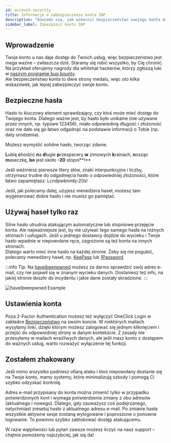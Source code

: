 ```yaml
---
id: account-security
title: Informacje o zabezpieczeniu konta ZAP
description: "Dowiedz się, jak wzmocnić bezpieczeństwo swojego konta dzięki silnym, unikalnym hasłom i skutecznie chronić swoje usługi → Sprawdź teraz"
sidebar_label: Zabezpiecz konto ZAP
---
```


## Wprowadzenie

Twoje konto u nas daje dostęp do Twoich usług, więc bezpieczeństwo jest mega ważne – zwłaszcza dziś. Staramy się robić wszystko, by Cię chronić. Na przykład oferujemy nagrody dla whitehat hackerów, którzy zgłoszą luki w [naszym programie bug bounty](https://zap-hosting.com/en/security/).  
Ale bezpieczeństwo konta to dwie strony medalu, więc oto kilka wskazówek, jak lepiej zabezpieczyć swoje konto.

## Bezpieczne hasła

Hasło to kluczowy element sprawdzający, czy ktoś może mieć dostęp do Twojego konta. Dlatego ważne jest, by hasło było unikalne (nie używane przez innych, np. typowe 123456), miało odpowiednią długość i złożoność oraz nie dało się go łatwo odgadnąć na podstawie informacji o Tobie (np. daty urodzenia).

Możesz wymyślić solidne hasło, tworząc zdanie.

**L**ubię **c**hodzić **n**a **d**ługie **p**rzespacery **w** zimowych **k**rainach, **n**osząc **m**aseczkę, **bo** jest około **-20** stopni**!**

Jeśli weźmiesz pierwsze litery słów, znaki interpunkcyjne i liczby, otrzymasz trudne do odgadnięcia hasło o odpowiedniej złożoności, które łatwo zapamiętasz: Lcndpwknmbj-20s!

Jeśli, jak polecamy dalej, użyjesz menedżera haseł, możesz tam wygenerować dobre hasło i nie musisz go pamiętać.

## Używaj haseł tylko raz

Silne hasło utrudnia atakującym automatyczne lub stopniowe przejęcie konta. Ale najważniejsze jest, by nie używać tego samego hasła na różnych stronach i usługach. Jeśli u jednego dostawcy dojdzie do wycieku i Twoje hasło wpadnie w niepowołane ręce, zagrożone są też konta na innych stronach.  
Dlatego warto mieć inne hasło na każdej stronie. Żeby się nie pogubić, polecamy menedżery haseł, np. [KeePass](https://keepass.info/) lub [1Password](https://1password.com/).

:::info
Tip: Na [haveibeenpwned](https://haveibeenpwned.com/) możesz za darmo sprawdzić swój adres e-mail, czy nie pojawił się w znanym wycieku danych. Dostaniesz też info, na jakiej stronie doszło do incydentu i jakie dane zostały skradzione.
:::

![haveibeenpwned Example](https://screensaver01.zap-hosting.com/index.php/s/t6KrTmmPertFciD/preview)

## Ustawienia konta

Poza 2-Factor Authentication możesz też wyłączyć OneClick Login w zakładce [Bezpieczeństwo](https://zap-hosting.com/en/customer/home/security) na swoim koncie. W niektórych mailach wysyłamy linki, dzięki którym możesz zalogować się jednym kliknięciem i przejść do odpowiedniej strony w danym kontekście. Z zasady nie przesyłamy w mailach wrażliwych danych, ale jeśli masz konto z dostępem do ważnych usług, warto rozważyć wyłączenie tej funkcji.

## Zostałem zhakowany

Jeśli mimo wszystko padniesz ofiarą ataku i ktoś niepowołany dostanie się na Twoje konto, mamy systemy, które minimalizują szkody i pomogą Ci szybko odzyskać kontrolę.

Adres e-mail przypisany do konta można zmienić tylko w przypadku potwierdzonych kont i wymaga potwierdzenia zmiany z obu adresów (aktualnego i nowego). Dlatego, gdy zauważysz coś podejrzanego, natychmiast zresetuj hasło z aktualnego adresu e-mail. Po zmianie hasła wszystkie aktywne sesje zostaną wylogowane i poproszone o ponowne logowanie. To powinno szybko zablokować dostęp atakującemu.

W razie wątpliwości lub pytań zawsze możesz liczyć na nasz support – chętnie pomożemy najszybciej, jak się da!